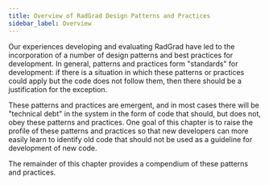 ```yaml
---
title: Overview of RadGrad Design Patterns and Practices
sidebar_label: Overview
---
```


Our experiences developing and evaluating RadGrad have led to the incorporation of a number of design patterns and best practices for development. In general, patterns and practices form "standards" for development: if there is a situation in which these patterns or practices could apply but the code does not follow them, then there should be a justification for the exception.

These patterns and practices are emergent, and in most cases there will be "technical debt" in the system in the form of code that should, but does not, obey these patterns and practices. One goal of this chapter is to raise the profile of these patterns and practices so that new developers can more easily learn to identify old code that should not be used as a guideline for development of new code.

The remainder of this chapter provides a compendium of these patterns and practices.

